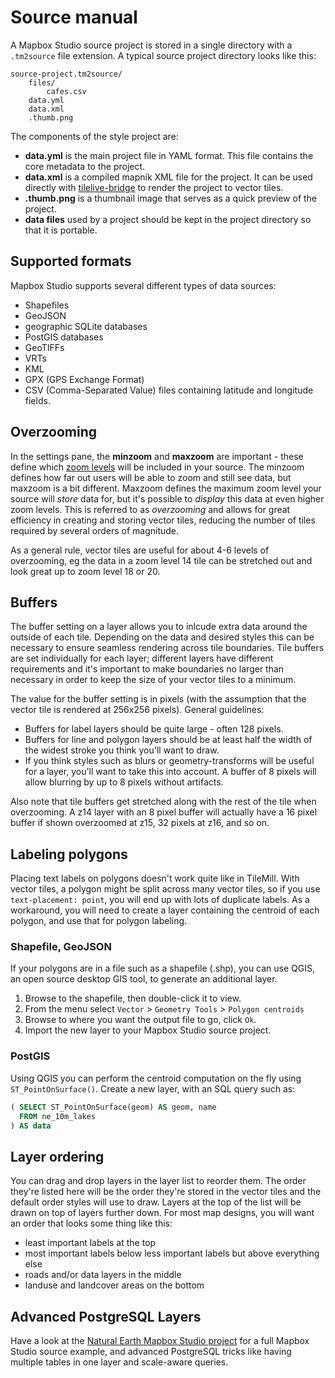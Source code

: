 Source manual
=============

A Mapbox Studio source project is stored in a single directory with a `.tm2source` file extension. A typical source project directory looks like this:

    source-project.tm2source/
        files/
            cafes.csv
        data.yml
        data.xml
        .thumb.png

The components of the style project are:

- **data.yml** is the main project file in YAML format. This file contains the core metadata to the project.
- **data.xml** is a compiled mapnik XML file for the project. It can be used directly with [tilelive-bridge](https://github.com/mapbox/tilelive-bridge) to render the project to vector tiles.
- **.thumb.png** is a thumbnail image that serves as a quick preview of the project.
- **data files** used by a project should be kept in the project directory so that it is portable.

Supported formats
-----------------

Mapbox Studio supports several different types of data sources: 

* Shapefiles
* GeoJSON
* geographic SQLite databases
* PostGIS databases
* GeoTIFFs
* VRTs
* KML
* GPX (GPS Exchange Format)
* CSV (Comma-Separated Value) files containing latitude and longitude fields.

Overzooming
-----------

In the settings pane, the __minzoom__ and __maxzoom__ are important - these define which [zoom levels](https://www.mapbox.com/foundations/how-web-maps-work/#tiles-and-zoom-levels) will be included in your source. The minzoom defines how far out users will be able to zoom and still see data, but maxzoom is a bit different. Maxzoom defines the maximum zoom level your source will *store* data for, but it's possible to *display* this data at even higher zoom levels. This is referred to as *overzooming* and allows for great efficiency in creating and storing vector tiles, reducing the number of tiles required by several orders of magnitude.

As a general rule, vector tiles are useful for about 4-6  levels of overzooming, eg the data in a zoom level 14 tile can be stretched out and look great up to zoom level 18 or 20.

Buffers
-------

The buffer setting on a layer allows you to inlcude extra data around the outside of each tile. Depending on the data and desired styles this can be necessary to ensure seamless rendering across tile boundaries. Tile buffers are set individually for each layer; different layers have different requirements and it's important to make boundaries no larger than necessary in order to keep the size of your vector tiles to a minimum.

The value for the buffer setting is in pixels (with the assumption that the vector tile is rendered at 256x256 pixels). General guidelines:

- Buffers for label layers should be quite large - often 128 pixels.
- Buffers for line and polygon layers should be at least half the width of the widest stroke you think you'll want to draw.
- If you think styles such as blurs or geometry-transforms will be useful for a layer, you'll want to take this into account. A buffer of 8 pixels will allow blurring by up to 8 pixels without artifacts.

Also note that tile buffers get stretched along with the rest of the tile when overzooming. A z14 layer with an 8 pixel buffer will actually have a 16 pixel buffer if shown overzoomed at z15, 32 pixels at z16, and so on.

Labeling polygons
-----------------

Placing text labels on polygons doesn't work quite like in TileMill. With vector tiles, a polygon might be split across many vector tiles, so if you use `text-placement: point`, you will end up with lots of duplicate labels. As a workaround, you will need to create a layer containing the centroid of each polygon, and use that for polygon labeling.

### Shapefile, GeoJSON
If your polygons are in a file such as a shapefile (.shp), you can use QGIS, an open source desktop GIS tool, to generate an additional layer.

1. Browse to the shapefile, then double-click it to view.
2. From the menu select `Vector` > `Geometry Tools` > `Polygon centroids`
3. Browse to where you want the output file to go, click `Ok`.
4. Import the new layer to your Mapbox Studio source project.

### PostGIS
Using QGIS you can perform the centroid computation on the fly using `ST_PointOnSurface()`. Create a new layer, with an SQL query such as:

```sql
( SELECT ST_PointOnSurface(geom) AS geom, name
  FROM ne_10m_lakes
) AS data
```

Layer ordering
--------------

You can drag and drop layers in the layer list to reorder them. The order they're listed here will be the order they're stored in the vector tiles and the default order styles will use to draw. Layers at the top of the list will be drawn on top of layers further down. For most map designs, you will want an order that looks some thing like this:

- least important labels at the top
- most important labels below less important labels but above everything else
- roads and/or data layers in the middle
- landuse and landcover areas on the bottom

Advanced PostgreSQL Layers
--------------------------

Have a look at the [Natural Earth Mapbox Studio project](https://github.com/mapbox/natural-earth-tm2) for a full Mapbox Studio source example, and advanced PostgreSQL tricks like having multiple tables in one layer and scale-aware queries.

